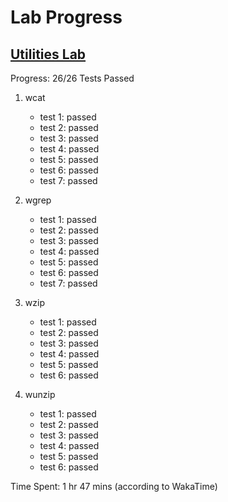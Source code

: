 # Lab Progress

## [Utilities Lab](https://github.com/remzi-arpacidusseau/ostep-projects/tree/master/initial-utilities)

Progress: 26/26 Tests Passed

1. wcat
    * test 1: passed
    * test 2: passed
    * test 3: passed
    * test 4: passed
    * test 5: passed
    * test 6: passed
    * test 7: passed

2. wgrep
    * test 1: passed
    * test 2: passed
    * test 3: passed
    * test 4: passed
    * test 5: passed
    * test 6: passed
    * test 7: passed

3. wzip
    * test 1: passed
    * test 2: passed
    * test 3: passed
    * test 4: passed
    * test 5: passed
    * test 6: passed

4. wunzip
    * test 1: passed
    * test 2: passed
    * test 3: passed
    * test 4: passed
    * test 5: passed
    * test 6: passed

Time Spent: 1 hr 47 mins (according to WakaTime)